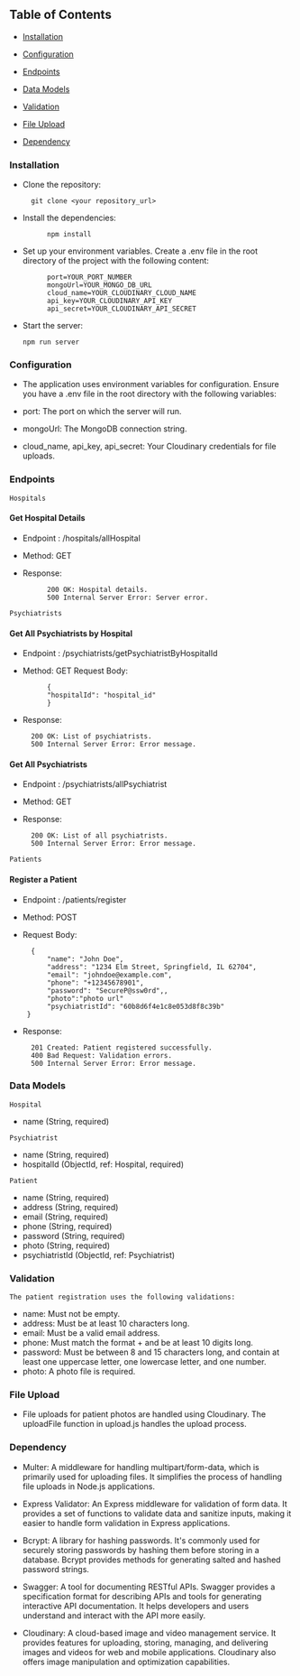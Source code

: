 ## Table of Contents

- [Installation](#installation)

- [Configuration](#configuration)

- [Endpoints](#endpoints)

- [Data Models](#data-models)

- [Validation](#validation)

- [File Upload](#file-upload)

- [Dependency](#dependency)

### Installation

- Clone the repository:


        git clone <your repository_url>
        

- Install the dependencies:


            npm install

- Set up your environment variables. Create a .env file in the root directory of the project with the following content:


            port=YOUR_PORT_NUMBER
            mongoUrl=YOUR_MONGO_DB_URL
            cloud_name=YOUR_CLOUDINARY_CLOUD_NAME
            api_key=YOUR_CLOUDINARY_API_KEY
            api_secret=YOUR_CLOUDINARY_API_SECRET

- Start the server:

      npm run server


### Configuration
- The application uses environment variables for configuration. Ensure you have a .env file in the root directory with the following variables:

- port: The port on which the server will run.
- mongoUrl: The MongoDB connection string.
- cloud_name, api_key, api_secret: Your Cloudinary credentials for file uploads.


### Endpoints

`Hospitals`

#### Get Hospital Details

- Endpoint : /hospitals/allHospital
- Method: GET

- Response:

            200 OK: Hospital details.
            500 Internal Server Error: Server error.


`Psychiatrists`

#### Get All Psychiatrists by Hospital
- Endpoint : /psychiatrists/getPsychiatristByHospitalId
- Method: GET
Request Body:

            {
            "hospitalId": "hospital_id"
            }

- Response:

        200 OK: List of psychiatrists.
        500 Internal Server Error: Error message.

#### Get All Psychiatrists 
- Endpoint : /psychiatrists/allPsychiatrist
- Method: GET
- Response:

        200 OK: List of all psychiatrists.
        500 Internal Server Error: Error message.


`Patients`

#### Register a Patient

- Endpoint : /patients/register
- Method: POST
- Request Body:
        
        {
            "name": "John Doe",
            "address": "1234 Elm Street, Springfield, IL 62704",
            "email": "johndoe@example.com",
            "phone": "+12345678901",
            "password": "SecureP@ssw0rd",,
            "photo":"photo url"
            "psychiatristId": "60b8d6f4e1c8e053d8f8c39b"
       }


- Response:

        201 Created: Patient registered successfully.
        400 Bad Request: Validation errors.
        500 Internal Server Error: Error message.


### Data Models

`Hospital`

- name (String, required)

`Psychiatrist`

- name (String, required)
- hospitalId (ObjectId, ref: Hospital, required)

`Patient`

- name (String, required)
- address (String, required)
- email (String, required)
- phone (String, required)
- password (String, required)
- photo (String, required)
- psychiatristId (ObjectId, ref: Psychiatrist)

### Validation

`The patient registration uses the following validations:`

- name: Must not be empty.
- address: Must be at least 10 characters long.
- email: Must be a valid email address.
- phone: Must match the format +<country code><number> and be at least 10 digits long.
- password: Must be between 8 and 15 characters long, and contain at least one uppercase letter, one lowercase letter, and one number.
- photo: A photo file is required.

### File Upload

- File uploads for patient photos are handled using Cloudinary. The uploadFile function in upload.js handles the upload process.

### Dependency
- Multer: A middleware for handling multipart/form-data, which is primarily used for uploading files. It simplifies the process of handling file uploads in Node.js applications.



- Express Validator: An Express middleware for validation of form data. It provides a set of functions to validate data and sanitize inputs, making it easier to handle form validation in Express applications.


- Bcrypt: A library for hashing passwords. It's commonly used for securely storing passwords by hashing them before storing in a database. Bcrypt provides methods for generating salted and hashed password strings.


- Swagger: A tool for documenting RESTful APIs. Swagger provides a specification format for describing APIs and tools for generating interactive API documentation. It helps developers and users understand and interact with the API more easily.


- Cloudinary: A cloud-based image and video management service. It provides features for uploading, storing, managing, and delivering images and videos for web and mobile applications. Cloudinary also offers image manipulation and optimization capabilities.

